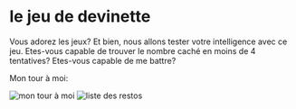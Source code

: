 # le jeu de devinette    
    
Vous adorez les jeux? Et bien, nous allons tester votre intelligence avec ce jeu. Etes-vous capable de trouver le nombre caché en moins de 4 tentatives? Etes-vous capable de me battre?    
    
Mon tour à moi:    
    
![mon tour à moi](https://drive.google.com/uc?id=1udlLGcAB43FRmid8QqMmlUZrDPxoP-QZ)   ![liste des restos](https://drive.google.com/uc?id=1v1Qymq6RlJBHOzHna-_VENDLBvKaICne) 


